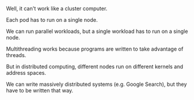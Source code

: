 Well, it can't work like a cluster computer.

Each pod has to run on a single node.

We can run parallel workloads, but a single workload has to run on a single node.

Multithreading works because programs are written to take advantage of threads.

But in distributed computing, different nodes run on different kernels and address spaces.

We can write massively distributed systems (e.g. Google Search), but they have to be written that way.